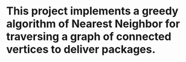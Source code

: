 # This project implements a greedy algorithm of Nearest Neighbor for traversing a graph of connected vertices to deliver packages.

